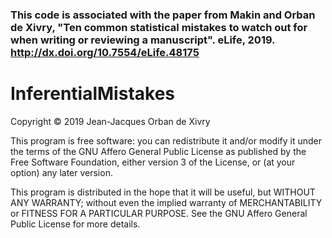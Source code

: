 ### This code is associated with the paper from Makin and Orban de Xivry, "Ten common statistical mistakes to watch out for when writing or reviewing a manuscript". eLife, 2019. http://dx.doi.org/10.7554/eLife.48175
# InferentialMistakes

Copyright © 2019 Jean-Jacques Orban de Xivry

This program is free software: you can redistribute it and/or modify it under the terms of the GNU Affero General Public License as published by the Free Software Foundation, either version 3 of the License, or (at your option) any later version.

This program is distributed in the hope that it will be useful, but WITHOUT ANY WARRANTY; without even the implied warranty of MERCHANTABILITY or FITNESS FOR A PARTICULAR PURPOSE. See the GNU Affero General Public License for more details.
